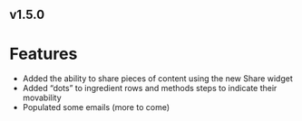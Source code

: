 v1.5.0
---

# Features

- Added the ability to share pieces of content using the new Share widget
- Added “dots” to ingredient rows and methods steps to indicate their movability
- Populated some emails (more to come)
